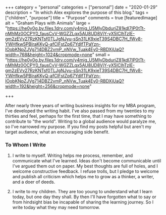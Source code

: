 +++
category = "personal"
categories = ["personal"]
date = "2020-01-29"
description = "In which Alex explores the purpose of this blog."
tags = ["children", "purpose"]
title = "Purpose"
comments = true
[featuredImage]
  alt = "Graham Plays with Animals"
  large = "https://he0y0g.by.files.1drv.com/y4mig_U5MIyDbduriZ81kdl7IP0tTt-nMhMz0OCPY0_fausCvV-WGZZLqx5AU8UD8VjY-yX5IClhTzlE-gm2zEVv27RzKNTsf0TLJgNJyu-sSn31LK9xieT39S4DBC7H_fWv8-YWHfkw5PBIraKKyQ-afClFstZp67YdIfTPaYzn-IOobKNpZJVg714DBZ2vmP_nNVw_Tuak4Ey0-RBDXjUaQ?width=768&height=1024&cropmode=none"
  small = "https://he0y0g.by.files.1drv.com/y4mig_U5MIyDbduriZ81kdl7IP0tTt-nMhMz0OCPY0_fausCvV-WGZZLqx5AU8UD8VjY-yX5IClhTzlE-gm2zEVv27RzKNTsf0TLJgNJyu-sSn31LK9xieT39S4DBC7H_fWv8-YWHfkw5PBIraKKyQ-afClFstZp67YdIfTPaYzn-IOobKNpZJVg714DBZ2vmP_nNVw_Tuak4Ey0-RBDXjUaQ?width=192&height=256&cropmode=none"

+++

After nearly three years of writing business insights for my MBA program, I've developed the writing habit. I've also passed from my twenties to my thirties and feel, perhaps for the first time, that I may have something to contribute to "the world". Writing to a global audience would paralyze me, so I've narrowed my purpose. If you find my posts helpful but aren't my target audience, what an encouraging side benefit.

### To Whom I Write

1. I write to myself. Writing helps me process, remember, and communicate what I've learned. Ideas don't become communicable until I've argued them out on paper. My best thoughts are full of holes, and I welcome constructive feedback. I refuse trolls, but I pledge to welcome and publish all criticism which helps me to grow as a thinker, a writer, and a doer of deeds.

2. I write to my children. They are too young to understand what I learn today, but one day they shall. By then I'll have forgotten what to say or from hindsight bias be incapable of sharing the learning journey. So I write today what they may need tomorrow.
